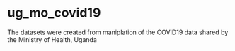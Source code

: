 # ug_mo_covid19
The datasets were created from maniplation of the COVID19 data shared by the Ministry of Health, Uganda
